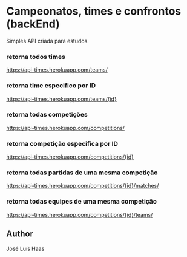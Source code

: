 # Campeonatos, times e confrontos (backEnd)
Simples API criada para estudos.


### retorna todos times
https://api-times.herokuapp.com/teams/
### retorna time especifico por ID
https://api-times.herokuapp.com/teams/{id}
### retorna todas competições
https://api-times.herokuapp.com/competitions/
### retorna competição especifica por ID
https://api-times.herokuapp.com/competitions/{id}
### retorna todas partidas de uma mesma competição
https://api-times.herokuapp.com/competitions/{id}/matches/
### retorna todas equipes de uma mesma competição
https://api-times.herokuapp.com/competitions/{id}/teams/

## Author
José Luís Haas